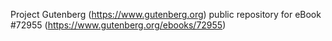 Project Gutenberg (https://www.gutenberg.org) public repository
for eBook #72955 (https://www.gutenberg.org/ebooks/72955)
